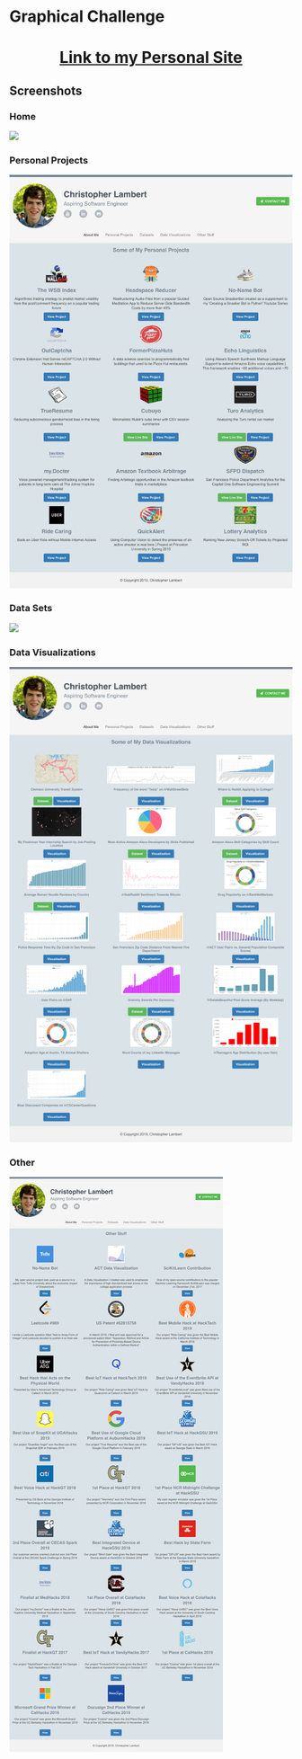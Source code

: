 # Graphical Challenge

<h1 align="center"><a href="http://christopherlambert.me/">Link to my Personal Site</a></h1>

## Screenshots

### Home

<img src="/static/home.png"/>

### Personal Projects

<img src="/static/personalProjects.png"/>

### Data Sets

<img src="/static/dataSets.png"/>

### Data Visualizations

<img src="/static/dataVisualizations.png"/>

### Other

<img src="/static/other.png"/>

